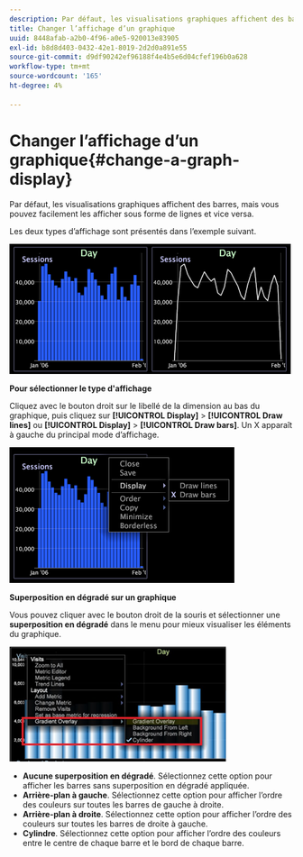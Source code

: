 ```yaml
---
description: Par défaut, les visualisations graphiques affichent des barres, mais vous pouvez facilement les afficher sous forme de lignes et vice versa.
title: Changer l’affichage d’un graphique
uuid: 8448afab-a2b0-4f96-a0e5-920013e83905
exl-id: b8d8d403-0432-42e1-8019-2d2d0a891e55
source-git-commit: d9df90242ef96188f4e4b5e6d04cfef196b0a628
workflow-type: tm+mt
source-wordcount: '165'
ht-degree: 4%

---
```


# Changer l’affichage d’un graphique{#change-a-graph-display}

Par défaut, les visualisations graphiques affichent des barres, mais vous pouvez facilement les afficher sous forme de lignes et vice versa.

Les deux types d’affichage sont présentés dans l’exemple suivant.

![](assets/vis_Line_LinesAndBars.png)

**Pour sélectionner le type d&#39;affichage**

Cliquez avec le bouton droit sur le libellé de la dimension au bas du graphique, puis cliquez sur **[!UICONTROL Display]** > **[!UICONTROL Draw lines]** ou **[!UICONTROL Display]** > **[!UICONTROL Draw bars]**. Un X apparaît à gauche du principal mode d’affichage.

![](assets/mnu_Graph_Draw.png)

**Superposition en dégradé sur un graphique**

Vous pouvez cliquer avec le bouton droit de la souris et sélectionner une **superposition en dégradé** dans le menu pour mieux visualiser les éléments du graphique.

![](assets/6_51_gradient_graph.png)

* **Aucune superposition en dégradé**. Sélectionnez cette option pour afficher les barres sans superposition en dégradé appliquée.
* **Arrière-plan à gauche**. Sélectionnez cette option pour afficher l’ordre des couleurs sur toutes les barres de gauche à droite.
* **Arrière-plan à droite**. Sélectionnez cette option pour afficher l’ordre des couleurs sur toutes les barres de droite à gauche.
* **Cylindre**. Sélectionnez cette option pour afficher l’ordre des couleurs entre le centre de chaque barre et le bord de chaque barre.

